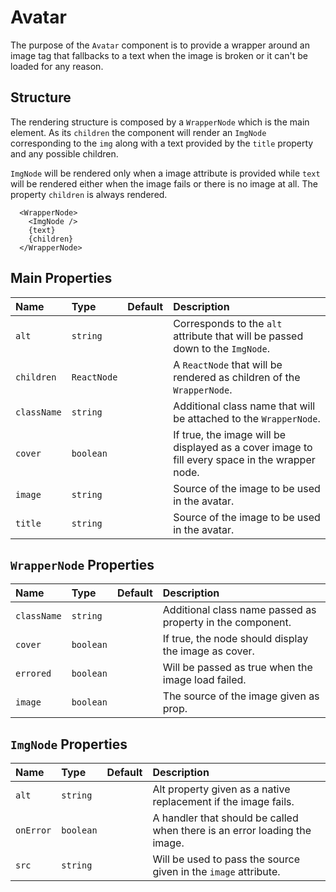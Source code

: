 # Avatar

The purpose of the `Avatar` component is to provide a wrapper around an image tag that fallbacks to a text when the image is broken or it can't be loaded for any reason.

## Structure

The rendering structure is composed by a `WrapperNode` which is the main element. As its `children` the component will render an `ImgNode` corresponding to the `img` along with a text provided by the `title` property and any possible children.

`ImgNode` will be rendered only when a image attribute is provided while `text` will be rendered either when the image fails or there is no image at all. The property `children` is always rendered.

```
  <WrapperNode>
    <ImgNode />
    {text}
    {children}
  </WrapperNode>
```

## Main Properties

| Name            | Type        | Default         | Description|
|:----------------|:------------|:----------------|:-----------|
| `alt`       | `string`    |                 | Corresponds to the `alt` attribute that will be passed down to the `ImgNode`. |
| `children`  | `ReactNode`    |                 | A `ReactNode` that will be rendered as children of the `WrapperNode`. |
| `className`     | `string`    |                | Additional class name that will be attached to the `WrapperNode`.|
| `cover`     | `boolean`   |                   | If true, the image will be displayed as a cover image to fill every space in the wrapper node.|
| `image` | `string`  |                 | Source of the image to be used in the avatar. |
| `title` | `string`  |                 | Source of the image to be used in the avatar. |

## `WrapperNode` Properties

| Name            | Type        | Default         | Description|
|:----------------|:------------|:----------------|:-----------|
| `className`     | `string`    |                | Additional class name passed as property in the component.|
| `cover`     | `boolean`   |                   | If true, the node should display the image as cover.|
| `errored`     | `boolean`    |            | Will be passed as true when the image load failed. |
| `image`     | `boolean`   |                   | The source of the image given as prop.|


## `ImgNode` Properties

| Name            | Type        | Default         | Description|
|:----------------|:------------|:----------------|:-----------|
| `alt`       | `string`    |            | Alt property given as a native replacement if the image fails. |
| `onError`     | `boolean`   |                   | A handler that should be called when there is an error loading the image.|
| `src`     | `string`    |            | Will be used to pass the source given in the `image` attribute. |
